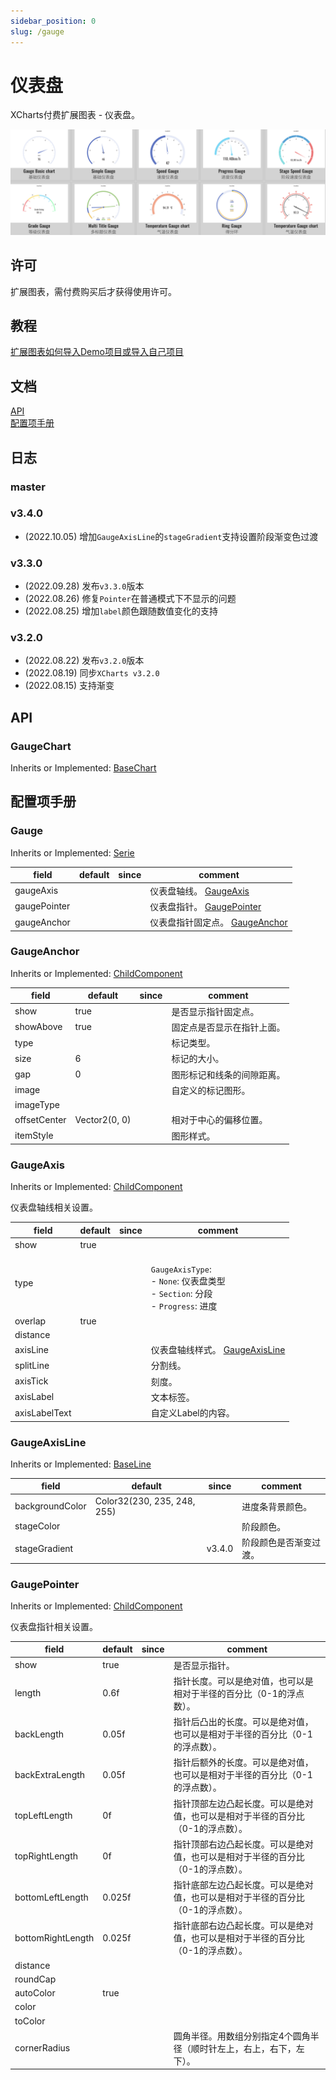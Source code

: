 ```yaml
---
sidebar_position: 0
slug: /gauge
---
```


# 仪表盘

XCharts付费扩展图表 - 仪表盘。

![gauge](img/gauge.png)

## 许可

扩展图表，需付费购买后才获得使用许可。

## 教程

[扩展图表如何导入Demo项目或导入自己项目](https://github.com/XCharts-Team/XCharts-Demo)

## 文档

[API](#api)  
[配置项手册](#配置项手册)  

## 日志

### master

### v3.4.0

* (2022.10.05) 增加`GaugeAxisLine`的`stageGradient`支持设置阶段渐变色过渡

### v3.3.0

* (2022.09.28) 发布`v3.3.0`版本
* (2022.08.26) 修复`Pointer`在普通模式下不显示的问题
* (2022.08.25) 增加`label`颜色跟随数值变化的支持

### v3.2.0

* (2022.08.22) 发布`v3.2.0`版本
* (2022.08.19) 同步`XCharts v3.2.0`
* (2022.08.15) 支持渐变

## API

### GaugeChart

Inherits or Implemented: [BaseChart](#basechart)

## 配置项手册

### Gauge

Inherits or Implemented: [Serie](#serie)

|field|default|since|comment|
|--|--|--|--|
|gaugeAxis|||仪表盘轴线。 [GaugeAxis](#gaugeaxis)|
|gaugePointer|||仪表盘指针。 [GaugePointer](#gaugepointer)|
|gaugeAnchor|||仪表盘指针固定点。 [GaugeAnchor](#gaugeanchor)|

### GaugeAnchor

Inherits or Implemented: [ChildComponent](#childcomponent)

|field|default|since|comment|
|--|--|--|--|
|show|true||是否显示指针固定点。
|showAbove|true||固定点是否显示在指针上面。
|type|||标记类型。
|size|6||标记的大小。
|gap|0||图形标记和线条的间隙距离。
|image|||自定义的标记图形。
|imageType|||
|offsetCenter|Vector2(0, 0)||相对于中心的偏移位置。
|itemStyle|||图形样式。

### GaugeAxis

Inherits or Implemented: [ChildComponent](#childcomponent)

仪表盘轴线相关设置。

|field|default|since|comment|
|--|--|--|--|
|show|true||
|type|||<br/>`GaugeAxisType`:<br/>- `None`: 仪表盘类型<br/>- `Section`: 分段<br/>- `Progress`: 进度<br/>|
|overlap|true||
|distance|||
|axisLine|||仪表盘轴线样式。 [GaugeAxisLine](#gaugeaxisline)|
|splitLine|||分割线。
|axisTick|||刻度。
|axisLabel|||文本标签。
|axisLabelText|||自定义Label的内容。

### GaugeAxisLine

Inherits or Implemented: [BaseLine](#baseline)

|field|default|since|comment|
|--|--|--|--|
|backgroundColor|Color32(230, 235, 248, 255)||进度条背景颜色。
|stageColor|||阶段颜色。
|stageGradient||v3.4.0|阶段颜色是否渐变过渡。

### GaugePointer

Inherits or Implemented: [ChildComponent](#childcomponent)

仪表盘指针相关设置。

|field|default|since|comment|
|--|--|--|--|
|show|true||是否显示指针。
|length|0.6f||指针长度。可以是绝对值，也可以是相对于半径的百分比（0-1的浮点数）。
|backLength|0.05f||指针后凸出的长度。可以是绝对值，也可以是相对于半径的百分比（0-1的浮点数）。
|backExtraLength|0.05f||指针后额外的长度。可以是绝对值，也可以是相对于半径的百分比（0-1的浮点数）。
|topLeftLength|0f||指针顶部左边凸起长度。可以是绝对值，也可以是相对于半径的百分比（0-1的浮点数）。
|topRightLength|0f||指针顶部右边凸起长度。可以是绝对值，也可以是相对于半径的百分比（0-1的浮点数）。
|bottomLeftLength|0.025f||指针底部左边凸起长度。可以是绝对值，也可以是相对于半径的百分比（0-1的浮点数）。
|bottomRightLength|0.025f||指针底部右边凸起长度。可以是绝对值，也可以是相对于半径的百分比（0-1的浮点数）。
|distance|||
|roundCap|||
|autoColor|true||
|color|||
|toColor|||
|cornerRadius|||圆角半径。用数组分别指定4个圆角半径（顺时针左上，右上，右下，左下）。

